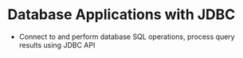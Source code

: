 # Database Applications with JDBC
- Connect to and perform database SQL operations, process query results using JDBC API
